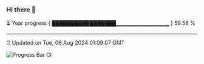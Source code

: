 ### Hi there 👋

⏳ Year progress { █████████████████▁▁▁▁▁▁▁▁▁▁▁▁▁ } 59.58 %

---

⏰ Updated on Tue, 06 Aug 2024 01:09:07 GMT

![Progress Bar CI](https://github.com/liununu/liununu/workflows/Progress%20Bar%20CI/badge.svg)
